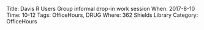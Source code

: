 Title: Davis R Users Group informal drop-in work session
When: 2017-8-10
Time: 10-12
Tags: OfficeHours, DRUG
Where: 362 Shields Library
Category: OfficeHours

